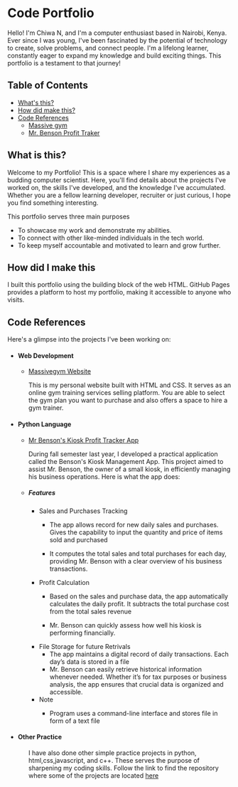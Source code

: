# Code Portfolio
<html>
  <body>
    <p>Hello! I'm Chiwa N, and I'm a computer enthusiast based in Nairobi, Kenya. 
        Ever since I was young, I've been fascinated by the potential of technology to create, solve problems, and connect people. 
        I'm a lifelong learner, constantly eager to expand my knowledge and build exciting things. 
        This portfolio is a testament to that journey!</p>
    <h2>Table of Contents</h2>
    <ul>
      <li><a href="#what">What's this?</a></li>
      <li><a href="#how">How did make this?</a></li>
      <li><a href ="#references">Code References</a>
        <ul>
          <li><a href="#gym"> Massive gym</a></li>
          <li><a href="#benson"> Mr. Benson Profit Traker</a></li>
        </ul>
      </li>
    </ul>
    <div id="what">
      <h2>What is this?</h2>
      <p>Welcome to my Portfolio! This is a space where I share my experiences as a budding computer scientist. 
          Here, you'll find details about the projects I've worked on, the skills I've developed, and the knowledge I've accumulated. <br>
          Whether you are a fellow learning developer, recruiter or just curious, I hope you find something interesting.</p>
        <p>This portfolio serves three main purposes</p>
      <ul>
        <li>To showcase my work and demonstrate my abilities.</li>
        <li>To connect with other like-minded individuals in the tech world.</li>
        <li>To keep myself accountable and motivated to learn and grow further.</li>
      </ul>
    </div>
    <div id="how">
      <h2>How did I make this</h2>
      <p>I built this portfolio using the building block of the web HTML.  
          GitHub Pages provides a platform to host my portfolio, making it accessible to anyone who visits.</p>
    </div>
    <div id="references">
      <h2>Code References</h2>
        <p>Here's a glimpse into the projects I've been working on:</p>
        <ul>
          <li><h4>Web Development</h4>
            <ul><li><a href="https://massivegym.store" target="_blank">Massivegym Website</a></li>
                <p>This is my personal website built with HTML and CSS. 
                It serves as an online gym training services selling platform. 
                    You are able to select the gym plan you want to purchase and also offers a space to hire a gym trainer.</p>
              </ul>
          </li>
          <div id="benson">
            <li><h4> Python Language</h4>
            <ul><li><a href="https://colab.research.google.com/drive/1awIaWsj151bDURByENUIoGxYKO45n1wo">Mr Benson's Kiosk Profit Tracker App</a></li>
                <p>During fall semester last year, I developed a practical application called the Benson's Kiosk Management App. 
                    This project aimed to assist Mr. Benson, the owner of a small kiosk, in efficiently managing his business operations. Here is what the app does:</p>
                <li><h5>Features</h5>
                <ul>
                    <li>Sales and Purchases Tracking
                        <ul>
                            <li><p>The app allows record for new daily sales and purchases. 
                                    Gives the capability to input the quantity and price of items sold and purchased</p></li>
                            <li><p>It computes the total sales and total purchases for each day, providing Mr. Benson with a clear overview of his business transactions.</p></li>
                        </ul>
                    </li>
                    <li>Profit Calculation
                        <ul>
                            <li><p>Based on the sales and purchase data, the app automatically calculates the daily profit. 
                                It subtracts the total purchase cost from the total sales revenue</p></li>
                            <li><p>Mr. Benson can quickly assess how well his kiosk is performing financially.</p></li>
                        </ul>
                    </li>
                    <li>File Storage for future Retrivals
                        <ul>
                            <li>The app maintains a digital record of daily transactions. 
                                Each day’s data is stored in a file</li>
                            <li>Mr. Benson can easily retrieve historical information whenever needed. 
                                Whether it’s for tax purposes or business analysis, the app ensures that crucial data is organized and accessible.</li>
                        </ul>
                    </li>
                    <li>Note
                        <ul>
                            <li><p>Program uses a command-line interface and stores file in form of a text file</p></li>
                        </ul>
                    </li>
                </ul></li>
                </ul></li>
          </div>
            <li><h4>Other Practice</h4>
                <ul>
                    <p>I have also done other simple practice projects in python, html,css,javascript, and c++. 
                        These serves the purpose of sharpening my coding skills.
                        Follow the link to find the repository where some of the projects are located
                    <a href="https://github.com/Cychtech/portfolio/tree/main/reference%20code"> here</a></p>
                </ul>
            </li>
        </ul>
    </div>
  </body>
</html>
